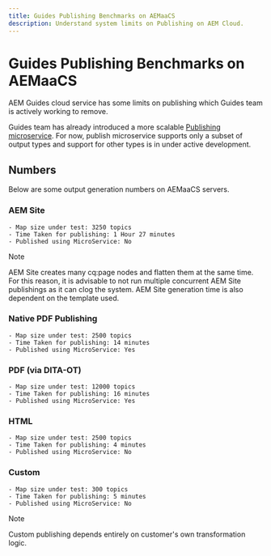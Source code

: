 ```yaml
---
title: Guides Publishing Benchmarks on AEMaaCS
description: Understand system limits on Publishing on AEM Cloud.
---
```


# Guides Publishing Benchmarks on AEMaaCS

AEM Guides cloud service has some limits on publishing which Guides team is actively working to remove.

Guides team has already introduced a more scalable [Publishing microservice](publish-microservice-architecture-and-performance.md). For now, publish microservice supports only a subset of output types and support for other types is in under active development.

## Numbers

Below are some output generation numbers on AEMaaCS servers.

### AEM Site

    - Map size under test: 3250 topics
    - Time Taken for publishing: 1 Hour 27 minutes
    - Published using MicroService: No
>[!NOTE]
>
> AEM Site creates many cq:page nodes and flatten them at the same time.
> For this reason, it is advisable to not run multiple concurrent AEM Site publishings as it can clog the system.
> AEM Site generation time is also dependent on the template used.

### Native PDF Publishing

    - Map size under test: 2500 topics
    - Time Taken for publishing: 14 minutes
    - Published using MicroService: Yes

### PDF (via DITA-OT)

    - Map size under test: 12000 topics
    - Time Taken for publishing: 16 minutes
    - Published using MicroService: Yes

### HTML

    - Map size under test: 2500 topics
    - Time Taken for publishing: 4 minutes
    - Published using MicroService: No

### Custom

    - Map size under test: 300 topics
    - Time Taken for publishing: 5 minutes
    - Published using MicroService: No

>[!NOTE]
>
> Custom publishing depends entirely on customer's own transformation logic.
